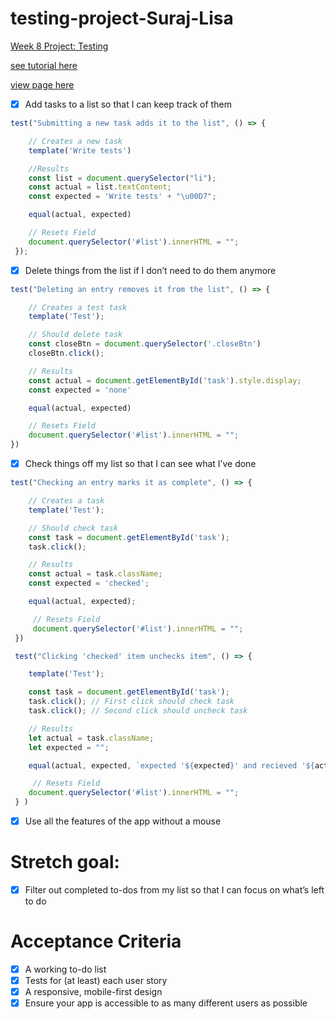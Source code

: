 # testing-project-Suraj-Lisa
[Week 8 Project: Testing](https://learn.foundersandcoders.com/course/syllabus/pre-apprenticeship/testing/project/)

[see tutorial here](https://www.w3schools.com/howto/howto_js_todolist.asp)

[view page here](https://fac25.github.io/testing-project-Suraj-Lisa/)

- [x] Add tasks to a list so that I can keep track of them
     
```js
test("Submitting a new task adds it to the list", () => {

    // Creates a new task
    template('Write tests')

    //Results
    const list = document.querySelector("li");
    const actual = list.textContent;
    const expected = 'Write tests' + "\u00D7";

    equal(actual, expected)

    // Resets Field
    document.querySelector('#list').innerHTML = "";
 });
```

- [x] Delete things from the list if I don’t need to do them anymore

```js
test("Deleting an entry removes it from the list", () => {

    // Creates a test task
    template('Test');

    // Should delete task
    const closeBtn = document.querySelector('.closeBtn')
    closeBtn.click();

    // Results
    const actual = document.getElementById('task').style.display;
    const expected = 'none'

    equal(actual, expected)

    // Resets Field
    document.querySelector('#list').innerHTML = "";
})
```

- [x] Check things off my list so that I can see what I’ve done

```js
test("Checking an entry marks it as complete", () => {

    // Creates a task
    template('Test');

    // Should check task
    const task = document.getElementById('task');
    task.click();

    // Results
    const actual = task.className;
    const expected = 'checked';

    equal(actual, expected);

     // Resets Field
     document.querySelector('#list').innerHTML = "";
 })

 test("Clicking 'checked' item unchecks item", () => {

    template('Test');

    const task = document.getElementById('task');
    task.click(); // First click should check task
    task.click(); // Second click should uncheck task

    // Results
    let actual = task.className;
    let expected = "";

    equal(actual, expected, `expected '${expected}' and recieved '${actual}'`)

     // Resets Field
    document.querySelector('#list').innerHTML = "";
 } )
```

- [x] Use all the features of the app without a mouse

# Stretch goal:

- [x] Filter out completed to-dos from my list so that I can focus on what’s left to do

# Acceptance Criteria 

- [x] A working to-do list
- [x] Tests for (at least) each user story
- [x] A responsive, mobile-first design
- [x] Ensure your app is accessible to as many different users as possible
